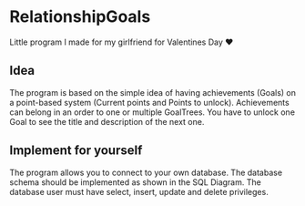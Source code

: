 # RelationshipGoals
 Little program I made for my girlfriend for Valentines Day ❤
 
 ## Idea
 The program is based on the simple idea of having achievements (Goals) on a point-based system (Current points and Points to unlock).
 Achievements can belong in an order to one or multiple GoalTrees.
 You have to unlock one Goal to see the title and description of the next one.
 
 ## Implement for yourself
 The program allows you to connect to your own database.
 The database schema should be implemented as shown in the SQL Diagram.
 The database user must have select, insert, update and delete privileges.
